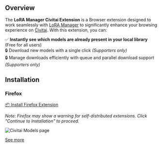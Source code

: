 ## Overview

The **LoRA Manager Civitai Extension** is a Browser extension designed to work seamlessly with [LoRA Manager](https://github.com/willmiao/ComfyUI-Lora-Manager) to significantly enhance your browsing experience on [Civitai](https://civitai.com). With this extension, you can:

✅ **Instantly see which models are already present in your local library** (Free for all users)  
🔒 Download new models with a single click *(Supporters only)*  
🔒 Manage downloads efficiently with queue and parallel download support *(Supporters only)*

## Installation

### Firefox

<div id="firefox-install" class="install-ok">
  <a href="https://github.com/willmiao/lm-civitai-extension-firefox/releases/latest/download/extension.xpi">
    📦 Install Firefox Extension
  </a>
</div>

*Note: Firefox may show a warning for self-distributed extensions. Click "Continue to Installation" to proceed.*

![Civitai Models page](https://github.com/willmiao/ComfyUI-Lora-Manager/blob/main/wiki-images/civitai-models-page.png) 

[See more](https://github.com/willmiao/ComfyUI-Lora-Manager/wiki/LoRA-Manager-Civitai-Extension-(Chrome-Extension))